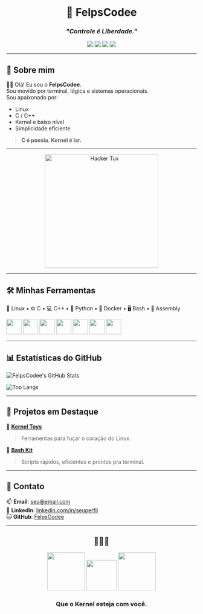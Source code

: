 <h1 align="center">
  🐧 FelpsCodee
</h1>

<h3 align="center"><i>"Controle é Liberdade."</i></h3>

<p align="center">
  <img src="https://img.shields.io/badge/Linux-black?style=for-the-badge&logo=linux&logoColor=white"/>
  <img src="https://img.shields.io/badge/C-000000?style=for-the-badge&logo=c&logoColor=white"/>
  <img src="https://img.shields.io/badge/C++-000000?style=for-the-badge&logo=cpp&logoColor=white"/>
  <img src="https://img.shields.io/badge/Python-000000?style=for-the-badge&logo=python&logoColor=white"/>
</p>

---

## 🐧 Sobre mim

👨‍💻 Olá! Eu sou o **FelpsCodee**.  
Sou movido por terminal, lógica e sistemas operacionais.  
Sou apaixonado por:
- Linux
- C / C++
- Kernel e baixo nível
- Simplicidade eficiente

> **C é poesia. Kernel é lar.**

---

<p align="center">
  <img src="https://media.tenor.com/W6he00oLuCEAAAAi/club-penguin-club-penguin-sweep.gif" width="300" alt="Hacker Tux"/>
</p>

---

## 🛠️ Minhas Ferramentas

🐧 Linux • ⚙️ C • 💻 C++ • 🐍 Python • 🐋 Docker • 🖥️ Bash • 🧠 Assembly

<p align="left">
  <img src="https://cdn.jsdelivr.net/gh/devicons/devicon/icons/linux/linux-original.svg" width="40"/>
  <img src="https://cdn.jsdelivr.net/gh/devicons/devicon/icons/c/c-original.svg" width="40"/>
  <img src="https://cdn.jsdelivr.net/gh/devicons/devicon/icons/cplusplus/cplusplus-original.svg" width="40"/>
  <img src="https://cdn.jsdelivr.net/gh/devicons/devicon/icons/python/python-original.svg" width="40"/>
  <img src="https://cdn.jsdelivr.net/gh/devicons/devicon/icons/docker/docker-original.svg" width="40"/>
  <img src="https://cdn.jsdelivr.net/gh/devicons/devicon/icons/bash/bash-original.svg" width="40"/>
  <img src="https://cdn.jsdelivr.net/gh/devicons/devicon/icons/vim/vim-original.svg" width="40"/>
</p>

---

## 📊 Estatísticas do GitHub

![FelpsCodee's GitHub Stats](https://github-readme-stats.vercel.app/api?username=FelpsCodee&show_icons=true&theme=dark&bg_color=000000&title_color=ffffff&icon_color=ffcc00&text_color=ffffff&hide_border=true)

![Top Langs](https://github-readme-stats.vercel.app/api/top-langs/?username=FelpsCodee&layout=compact&theme=dark&bg_color=000000&title_color=ffffff&text_color=ffffff&hide_border=true)

---

## 🚀 Projetos em Destaque

🐧 [**Kernel Toys**](https://github.com/FelpsCodee/kernel-toys)  
> Ferramentas para fuçar o coração do Linux.  
  
🐧 [**Bash Kit**](https://github.com/FelpsCodee/bash-kit)  
> Scripts rápidos, eficientes e prontos pra terminal.

---

## 🔗 Contato

📫 **Email**: seu@email.com  
🔗 **LinkedIn**: [linkedin.com/in/seuperfil](https://linkedin.com/in/seuperfil)  
🐱 **GitHub**: [FelpsCodee](https://github.com/FelpsCodee)

---

<h2 align="center">🐧🐧🐧</h2>
<p align="center">
  <img src="https://i.pinimg.com/originals/40/e1/6f/40e16f14fdc7bc10ed72f3ddfc8c87bd.gif" width="100"/>
  <img src="https://upload.wikimedia.org/wikipedia/commons/a/af/Tux.png" width="80"/>
  <img src="https://i.pinimg.com/originals/40/e1/6f/40e16f14fdc7bc10ed72f3ddfc8c87bd.gif" width="100"/>
</p>
<h3 align="center"><strong>Que o Kernel esteja com você.</strong></h3>

